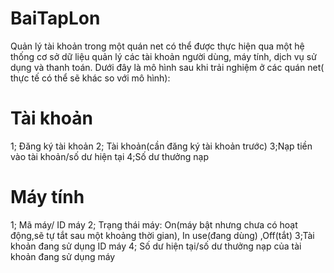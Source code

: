 # BaiTapLon
Quản lý tài khoản trong một quán net có thể được thực hiện qua một hệ thống cơ sở dữ liệu quản lý các tài khoản người dùng, máy tính, dịch vụ sử dụng và thanh toán. Dưới đây là mô hình sau khi trải nghiệm ở các quán net( thực tế có thể sẽ khác so với mô hình):
# Tài khoản
1; Đăng ký tài khoản
2; Tài khoản(cần đăng ký tài khoản trước)
3;Nạp tiền vào tài khoản/số dư hiện tại
4;Số dư thưởng nạp
# Máy tính
1; Mã máy/ ID máy
2; Trạng thái máy: On(máy bật nhưng chưa có hoạt động,sẽ tự tắt sau một khoảng thời gian), In use(đang dùng) ,Off(tắt)
3;Tài khoản đang sử dụng ID máy
4; Số dư hiện tại/số dư thưởng nạp của tài khoản đang sử dụng máy

